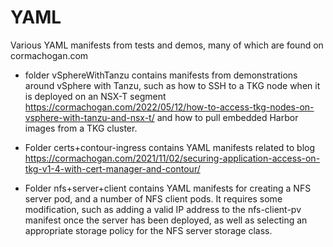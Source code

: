 # YAML

Various YAML manifests from tests and demos, many of which are found on cormachogan.com

- folder vSphereWithTanzu contains manifests from demonstrations around vSphere with Tanzu, such as how to SSH to a TKG node when it is deployed on an NSX-T segment <https://cormachogan.com/2022/05/12/how-to-access-tkg-nodes-on-vsphere-with-tanzu-and-nsx-t/> and how to pull embedded Harbor images from a TKG cluster.

- Folder certs+contour-ingress contains YAML manifests related to blog <https://cormachogan.com/2021/11/02/securing-application-access-on-tkg-v1-4-with-cert-manager-and-contour/>

- Folder nfs+server+client contains YAML manifests for creating a NFS server pod, and a number of NFS client pods. It requires some modification, such as adding a valid IP address to the nfs-client-pv manifest once the server has been deployed, as well as selecting an appropriate storage policy for the NFS server storage class.
